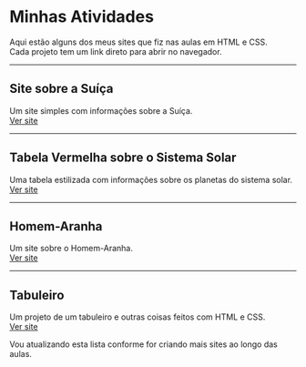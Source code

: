 # Minhas Atividades

Aqui estão alguns dos meus sites que fiz nas aulas em HTML e CSS.  
Cada projeto tem um link direto para abrir no navegador.

---

## Site sobre a Suíça
Um site simples com informações sobre a Suíça.  
[Ver site](https://91zbia.github.io/Web-Sites/Site%20sobre%20a%20Sui%C3%A7a/index.html)

---

## Tabela Vermelha sobre o Sistema Solar
Uma tabela estilizada com informações sobre os planetas do sistema solar.  
[Ver site](https://91zbia.github.io/Web-Sites/Tabela%20vermelha%20sobre%20o%20Sistema%20Solar/tabelavermelha.html)

---

## Homem-Aranha
Um site sobre o Homem-Aranha.  
[Ver site](https://91zbia.github.io/Web-Sites/origem%20homem%20aranha/)

---

## Tabuleiro
Um projeto de um tabuleiro e outras coisas feitos com HTML e CSS.  
[Ver site](https://91zbia.github.io/Web-Sites/tabuleiro/)


Vou atualizando esta lista conforme for criando mais sites ao longo das aulas.
